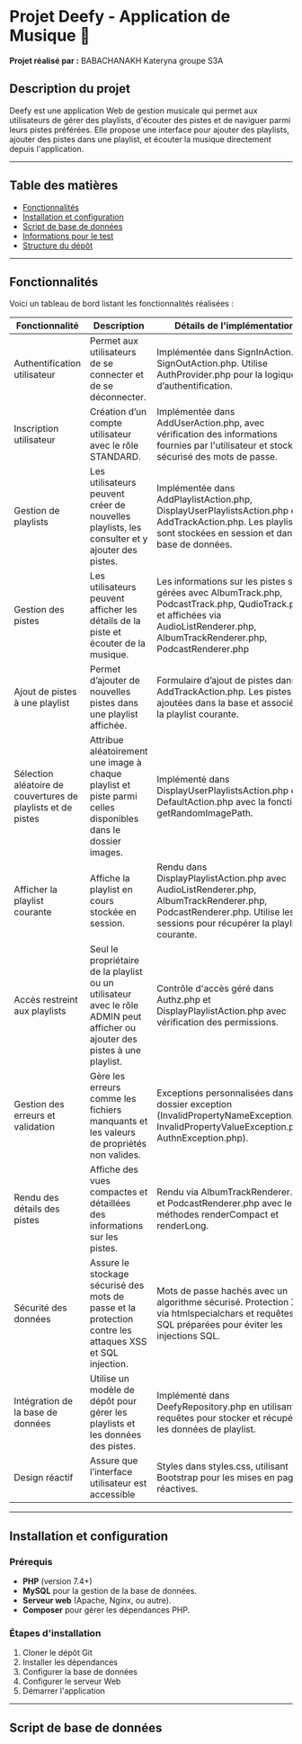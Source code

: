 # Projet Deefy - Application de Musique 🎵

**Projet réalisé par :** BABACHANAKH Kateryna groupe S3A

## Description du projet
Deefy est une application Web de gestion musicale qui permet aux utilisateurs de gérer des playlists, d'écouter des pistes et de naviguer parmi leurs pistes préférées. Elle propose une interface pour ajouter des playlists, ajouter des pistes dans une playlist, et écouter la musique directement depuis l'application.

---

## Table des matières

- [Fonctionnalités](#fonctionnalités)
- [Installation et configuration](#installation-et-configuration)
- [Script de base de données](#script-de-base-de-données)
- [Informations pour le test](#informations-pour-le-test)
- [Structure du dépôt](#structure-du-dépôt)

---

## Fonctionnalités

Voici un tableau de bord listant les fonctionnalités réalisées :

| Fonctionnalité                     | Description                                                                   | Détails de l'implémentation   |
|------------------------------------|-------------------------------------------------------------------------------|-------------------------------|
| Authentification utilisateur | Permet aux utilisateurs de se connecter et de se déconnecter. | Implémentée dans SignInAction.php, SignOutAction.php. Utilise AuthProvider.php pour la logique d’authentification.  |
| Inscription utilisateur	 | Création d’un compte utilisateur avec le rôle STANDARD.	| Implémentée dans AddUserAction.php, avec vérification des informations fournies par l'utilisateur et stockage sécurisé des mots de passe. |
| Gestion de playlists	       | Les utilisateurs peuvent créer de nouvelles playlists, les consulter et y ajouter des pistes.| Implémentée dans AddPlaylistAction.php, DisplayUserPlaylistsAction.php et AddTrackAction.php. Les playlists sont stockées en session et dans la base de données.  |
| Gestion des pistes | Les utilisateurs peuvent afficher les détails de la piste et écouter de la musique. | Les informations sur les pistes sont gérées avec AlbumTrack.php, PodcastTrack.php, QudioTrack.php et affichées via AudioListRenderer.php, AlbumTrackRenderer.php, PodcastRenderer.php |
| Ajout de pistes à une playlist | Permet d’ajouter de nouvelles pistes dans une playlist affichée.	 | Formulaire d’ajout de pistes dans AddTrackAction.php. Les pistes sont ajoutées dans la base et associées à la playlist courante. |
| Sélection aléatoire de couvertures de playlists et de pistes| Attribue aléatoirement une image à chaque playlist et piste parmi celles disponibles dans le dossier images. | Implémenté dans DisplayUserPlaylistsAction.php et DefaultAction.php avec la fonction getRandomImagePath.  |
| Afficher la playlist courante | Affiche la playlist en cours stockée en session. | Rendu dans DisplayPlaylistAction.php avec AudioListRenderer.php, AlbumTrackRenderer.php, PodcastRenderer.php. Utilise les sessions pour récupérer la playlist courante. |
| Accès restreint aux playlists | Seul le propriétaire de la playlist ou un utilisateur avec le rôle ADMIN peut afficher ou ajouter des pistes à une playlist. | Contrôle d'accès géré dans Authz.php et DisplayPlaylistAction.php avec vérification des permissions. |
| Gestion des erreurs et validation | Gère les erreurs comme les fichiers manquants et les valeurs de propriétés non valides.  |  Exceptions personnalisées dans le dossier exception (InvalidPropertyNameException.php, InvalidPropertyValueException.php, AuthnException.php). |
| Rendu des détails des pistes	| Affiche des vues compactes et détaillées des informations sur les pistes.	| Rendu via AlbumTrackRenderer.php et PodcastRenderer.php avec les méthodes renderCompact et renderLong. |
| Sécurité des données | Assure le stockage sécurisé des mots de passe et la protection contre les attaques XSS et SQL injection. | Mots de passe hachés avec un algorithme sécurisé. Protection XSS via htmlspecialchars et requêtes SQL préparées pour éviter les injections SQL. |
| Intégration de la base de données | Utilise un modèle de dépôt pour gérer les playlists et les données des pistes.	 | Implémenté dans DeefyRepository.php en utilisant des requêtes pour stocker et récupérer les données de playlist. |
| Design réactif | Assure que l’interface utilisateur est accessible | Styles dans styles.css, utilisant Bootstrap pour les mises en page réactives. |

---

## Installation et configuration

### Prérequis

- **PHP** (version 7.4+)
- **MySQL** pour la gestion de la base de données.
- **Serveur web** (Apache, Nginx, ou autre).
- **Composer** pour gérer les dépendances PHP.

### Étapes d'installation

1. Cloner le dépôt Git
2. Installer les dépendances
3. Configurer la base de données
4. Configurer le serveur Web
5. Démarrer l'application

---

## Script de base de données
   

